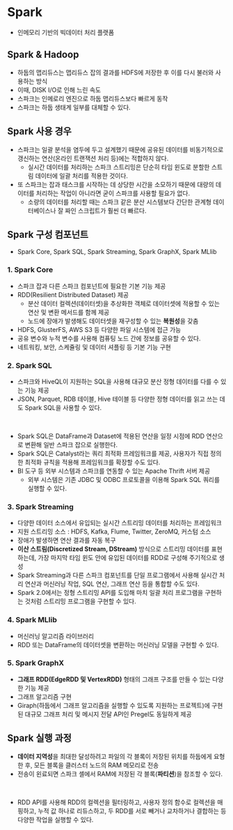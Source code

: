 # Spark
- 인메모리 기반의 빅데이터 처리 플랫폼

## Spark & Hadoop
- 하둡의 맵리듀스는 맵리듀스 잡의 결과를 HDFS에 저장한 후 이를 다시 불러와 사용하는 방식
- 이때, DISK I/O로 인해 느린 속도
- 스파크는 인메로리 엔진으로 하둡 맵리듀스보다 빠르게 동작
- 스파크는 하둡 생태계 일부를 대체할 수 있다.

## Spark 사용 경우
- 스파크는 일괄 분석을 염두에 두고 설계했기 때문에 공유된 데이터를 비동기적으로 갱신하는 연산(온라인 트랜잭션 처리 등)에는 적합하지 않다.
    - 실시간 데이터를 처리하는 스파크 스트리밍은 단순히 타임 윈도로 분할한 스트림 데이터에 일괄 처리를 적용한 것이다.
- 또 스파크는 잡과 태스크를 시작하는 데 상당한 시간을 소모하기 때문에 대량의 데이터를 처리하는 작업이 아니라면 굳이 스파크를 사용할 필요가 없다.
    - 소량의 데이터를 처리할 때는 스파크 같은 분산 시스템보다 간단한 관계형 데이터베이스나 잘 짜인 스크립트가 훨씬 더 빠르다.

## Spark 구성 컴포넌트
- Spark Core, Spark SQL, Spark Streaming, Spark GraphX, Spark MLlib

### 1. Spark Core
- 스파크 잡과 다른 스파크 컴포넌트에 필요한 기본 기능 제공
- RDD(Resilient Distributed Dataset) 제공
    - 분산 데이터 컬렉션(데이터셋)을 추상화한 객체로 데이터셋에 적용할 수 있는 연산 및 변환 메서드를 함께 제공
    - 노드에 장애가 발생해도 데이터셋을 재구성할 수 있는 **복원성**을 갖춤
- HDFS, GlusterFS, AWS S3 등 다양한 파일 시스템에 접근 가능
- 공유 변수와 누적 변수를 사용해 컴퓨팅 노드 간에 정보를 공유할 수 있다.
- 네트워킹, 보안, 스케쥴링 및 데이터 셔플링 등 기본 기능 구현

### 2. Spark SQL
- 스파크와 HiveQL이 지원하는 SQL을 사용해 대규모 분산 정형 데이터를 다를 수 있는 기능 제공
- JSON, Parquet, RDB 테이블, Hive 테이블 등 다양한 정형 데이터를 읽고 쓰는 데도 Spark SQL을 사용할 수 있다.

<br>

- Spark SQL은 DataFrame과 Dataset에 적용된 연산을 일정 시점에 RDD 연산으로 변환해 일반 스파크 잡으로 실행한다.
- Spark SQL은 Catalyst라는 쿼리 최적화 프레임워크를 제공, 사용자가 직접 정의한 최적화 규칙을 적용해 프레임워크를 확장할 수도 있다.
- BI 도구 등 외부 시스템과 스파크를 연동할 수 있는 Apache Thrift 서버 제공
    - 외부 시스템은 기존 JDBC 및 ODBC 프로토콜을 이용해 Spark SQL 쿼리를 실행할 수 있다.

### 3. Spark Streaming
- 다양한 데이터 소스에서 유입되는 실시간 스트리밍 데이터를 처리하는 프레임워크
- 지원 스트리밍 소스 : HDFS, Kafka, Flume, Twitter, ZeroMQ, 커스텀 소스
- 장애가 발생하면 연산 결과를 자동 복구
- **이산 스트림(Discretized Stream, DStream)** 방식으로 스트리밍 데이터를 표현하는데, 가장 마지막 타임 윈도 안에 유입된 데이터를 RDD로 구성해 주기적으로 생성
- Spark Streaming과 다른 스파크 컴포넌트를 단일 프로그램에서 사용해 실시간 처리 연산과 머신러닝 작업, SQL 연산, 그래프 연산 등을 통합할 수도 있다.
- Spark 2.0에서는 정형 스트리밍 API를 도입해 마치 일괄 처리 프로그램을 구현하는 것처럼 스트리밍 프로그램을 구현할 수 있다.

### 4. Spark MLlib
- 머신러닝 알고리즘 라이브러리
- RDD 또는 DataFrame의 데이터셋을 변환하는 머신러닝 모델을 구현할 수 있다.

### 5. Spark GraphX
- **그래프 RDD(EdgeRDD 및 VertexRDD)** 형태의 그래프 구조를 만들 수 있는 다양한 기능 제공
- 그래프 알고리즘 구현
- Giraph(하둡에서 그래프 알고리즘을 실행할 수 있도록 지원하는 프로젝트)에 구현된 대규모 그래프 처리 및 메시지 전달 API인 Pregel도 동일하게 제공

## Spark 실행 과정
- **데이터 지역성**을 최대한 달성하려고 파일의 각 블록이 저장된 위치를 하둡에게 요형한 후, 모든 블록을 클러스터 노드의 RAM 메모리로 전송
- 전송이 왼료되면 스파크 셸에서 RAM에 저장된 각 블록(**파티션**)을 참조할 수 있다.

<br>

- RDD API를 사용해 RDD의 컬렉션을 필터링하고, 사용자 정의 함수로 컬렉션을 매핑하고, 누적 값 하나로 리듀스하고, 두 RDD를 서로 빼거나 교차하거나 결합하는 등 다양한 작업을 실행할 수 있다.